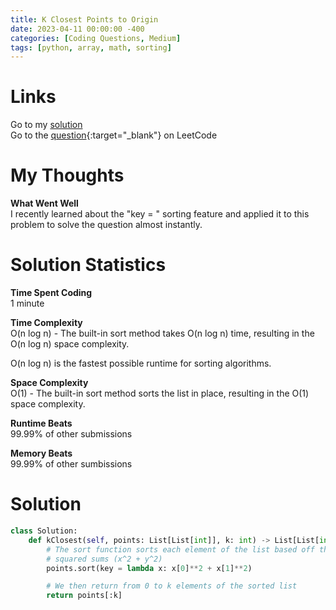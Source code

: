 ```yaml
---
title: K Closest Points to Origin
date: 2023-04-11 00:00:00 -400
categories: [Coding Questions, Medium]
tags: [python, array, math, sorting]
---
```


# Links  

Go to my [solution](#solution)  
Go to the [question](https://leetcode.com/problems/k-closest-points-to-origin/){:target="_blank"} on LeetCode  

# My Thoughts  

**What Went Well**  
I recently learned about the "key = " sorting feature and applied it to this problem to solve the question almost instantly.

# Solution Statistics  

**Time Spent Coding**  
1 minute

**Time Complexity**  
O(n log n) - The built-in sort method takes O(n log n) time, resulting in the O(n log n) space complexity.  

O(n log n) is the fastest possible runtime for sorting algorithms.

**Space Complexity**  
O(1) - The built-in sort method sorts the list in place, resulting in the O(1) space complexity.

**Runtime Beats**  
99.99% of other submissions  

**Memory Beats**  
99.99% of other sumbissions  

# Solution  

```python
class Solution:
    def kClosest(self, points: List[List[int]], k: int) -> List[List[int]]:
        # The sort function sorts each element of the list based off their
        # squared sums (x^2 + y^2)
        points.sort(key = lambda x: x[0]**2 + x[1]**2)

        # We then return from 0 to k elements of the sorted list
        return points[:k]
```
